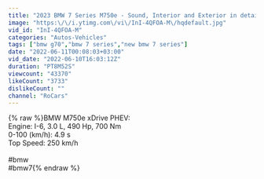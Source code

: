 ```yaml
---
title: "2023 BMW 7 Series M750e - Sound, Interior and Exterior in detail"
image: "https:\/\/i.ytimg.com\/vi\/InI-4QFOA-M\/hqdefault.jpg"
vid_id: "InI-4QFOA-M"
categories: "Autos-Vehicles"
tags: ["bmw g70","bmw 7 series","new bmw 7 series"]
date: "2022-06-11T00:08:03+03:00"
vid_date: "2022-06-10T16:03:12Z"
duration: "PT8M52S"
viewcount: "43370"
likeCount: "3733"
dislikeCount: ""
channel: "RoCars"
---
```

{% raw %}BMW M750e xDrive PHEV:<br />Engine: I-6, 3.0 L, 490 Hp, 700 Nm<br />0-100 (km/h): 4.9 s <br />Top Speed: 250 km/h<br /><br />#bmw<br />#bmw7{% endraw %}
